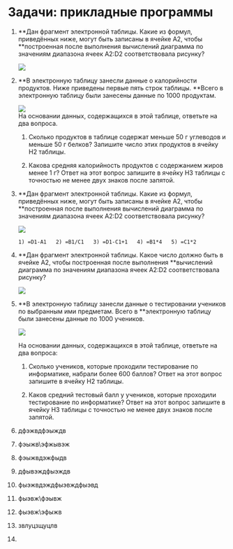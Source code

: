 # Задачи: прикладные программы

1. **Дан фрагмент электронной таблицы. Какие из формул, приведённых ниже, могут быть записаны в ячейке A2, чтобы **построенная после выполнения вычислений диаграмма по значениям диапазона ячеек A2:D2 соответствовала рисунку?

   ![](http://kpolyakov.spb.ru/cms/images/661.gif)

2. **В электронную таблицу занесли данные о калорийности продуктов. Ниже приведены первые пять строк таблицы. **Всего в электронную таблицу были занесены данные по 1000 продуктам.

   ![](http://kpolyakov.spb.ru/cms/images/979.gif)  
   На основании данных, содержащихся в этой таблице, ответьте на два вопроса.

   1. Сколько продуктов в таблице содержат меньше 50 г углеводов и меньше 50 г белков? Запишите число этих продуктов в ячейку H2 таблицы.

   2. Какова средняя калорийность продуктов с содержанием жиров менее 1 г? Ответ на этот вопрос запишите в ячейку H3 таблицы с точностью не менее двух знаков после запятой.

3. **Дан фрагмент электронной таблицы. Какие из формул, приведённых ниже, могут быть записаны в ячейке A2, чтобы **построенная после выполнения вычислений диаграмма по значениям диапазона ячеек A2:D2 соответствовала рисунку?

   ![](http://kpolyakov.spb.ru/cms/images/661.gif)

   ```
   1) =D1-A1   2) =B1/C1   3) =D1-C1+1   4) =B1*4   5) =C1*2
   ```

4. **Дан фрагмент электронной таблицы. Какое число должно быть в ячейке A2, чтобы построенная после выполнения **вычислений диаграмма по значениям диапазона ячеек A2:D2 соответствовала рисунку?

   ![](http://kpolyakov.spb.ru/cms/images/662.gif)

5. **В электронную таблицу занесли данные о тестировании учеников по выбранным ими предметам. Всего в **электронную таблицу были занесены данные по 1000 учеников.

   ![](http://kpolyakov.spb.ru/cms/images/982.gif)

   На основании данных, содержащихся в этой таблице, ответьте на два вопроса:

   1. Сколько учеников, которые проходили тестирование по информатике, набрали более 600 баллов? Ответ на этот вопрос запишите в ячейку H2 таблицы.

   2. Каков средний тестовый балл у учеников, которые проходили тестирование по информатике? Ответ на этот вопрос запишите в ячейку H3 таблицы с точностью не менее двух знаков после запятой.

6. дфэжвдфэыждв

7. фэыжв\эфжывэж

8. фэыжвдэжфыдв

9. дфывэждфыэждв

10. фыэжвдэждфыэвждфыэвд

11. фыэвж\фэывж

12. фыэвж\эфыжв

13. звлуцзщуцлв

14. 


